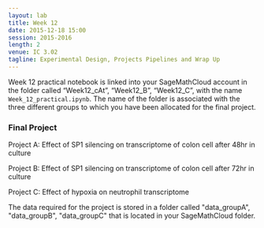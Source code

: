 ```yaml
---
layout: lab
title: Week 12
date: 2015-12-18 15:00
session: 2015-2016
length: 2
venue: IC 3.02
tagline: Experimental Design, Projects Pipelines and Wrap Up
---
```


Week 12 practical notebook is linked into your SageMathCloud account in the folder called “Week12_cAt”, “Week12_B”, “Week12_C”, with the name `Week_12_practical.ipynb`. The name of the folder is associated with the three different groups to which you have been allocated for the final project.

### Final Project

Project A: Effect of SP1 silencing on transcriptome of colon cell after 48hr in culture 


Project B: Effect of SP1 silencing on transcriptome of colon cell after 72hr in culture


Project C: Effect of hypoxia on neutrophil transcriptome

The data required for the project is stored in a folder called "data_groupA", "data_groupB", "data_groupC" that is located in your SageMathCloud folder.

